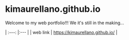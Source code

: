 # kimaurellano.github.io

Welcome to my web portfolio!!! We it's still in the making...

|    :---:     |:---                             |
| web link     | https://kimaurellano.github.io/ |
